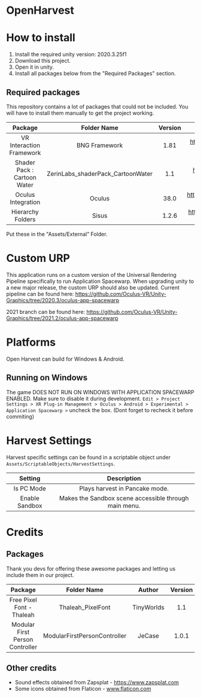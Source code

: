 # OpenHarvest

# How to install
1. Install the required unity version: 2020.3.25f1
2. Download this project.
3. Open it in unity.
4. Install all packages below from the "Required Packages" section.

## Required packages

This repository contains a lot of packages that could not be included. You will have to install them manually to get the project working.

| Package | Folder Name | Version  | Url  |
| :---:   | :---: | :---: | :---: |
| VR Interaction Framework | BNG Framework | 1.81 | https://assetstore.unity.com/packages/templates/systems/vr-interaction-framework-161066 |
| Shader Pack : Cartoon Water | ZerinLabs_shaderPack_CartoonWater | 1.1 | https://assetstore.unity.com/packages/vfx/shaders/shader-pack-cartoon-water-178978 |
| Oculus Integration | Oculus | 38.0 | https://assetstore.unity.com/packages/tools/integration/oculus-integration-82022 |
| Hierarchy Folders | Sisus| 1.2.6 | https://assetstore.unity.com/packages/tools/utilities/hierarchy-folders-157716 |

Put these in the "Assets/External” Folder.

# Custom URP

This application runs on a custom version of the Universal Rendering Pipeline specifically to run Application Spacewarp. When upgrading unity to a new major release, the custom URP should also be updated.
Current pipeline can be found here:
https://github.com/Oculus-VR/Unity-Graphics/tree/2020.3/oculus-app-spacewarp

2021 branch can be found here:
https://github.com/Oculus-VR/Unity-Graphics/tree/2021.2/oculus-app-spacewarp

# Platforms

Open Harvest can build for Windows & Android.

## Running on Windows
The game DOES NOT RUN ON WINDOWS WITH APPLICATION SPACEWARP ENABLED. Make sure to disable it during development.
`Edit > Project Settings > XR Plug-in Management > Oculus > Android > Experimental > Application Spacewarp >` uncheck the box. (Dont forget to recheck it before commiting)

# Harvest Settings

Harvest specific settings can be found in a scriptable object under `Assets/ScriptableObjects/HarvestSettings`.

| Setting | Description |
| :---: | :---: |
| Is PC Mode | Plays harvest in Pancake mode. |
| Enable Sandbox | Makes the Sandbox scene accessible through main menu. |

# Credits

## Packages

Thank you devs for offering these awesome packages and letting us include them in our project.

| Package | Folder Name | Author | Version  | Url  |
| :---:   | :---: | :---: | :---: | :---: |
| Free Pixel Font - Thaleah | Thaleah_PixelFont | TinyWorlds | 1.1 | https://assetstore.unity.com/packages/2d/fonts/free-pixel-font-thaleah-140059 |
| Modular First Person Controller | ModularFirstPersonController | JeCase | 1.0.1 | https://assetstore.unity.com/packages/3d/characters/modular-first-person-controller-189884 |

## Other credits

* Sound effects obtained from Zapsplat - https://www.zapsplat.com
* Some icons obtained from Flaticon - www.flaticon.com
